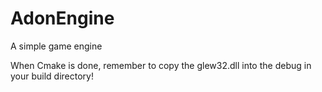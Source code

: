 # AdonEngine
A simple game engine

When Cmake is done, remember to copy the glew32.dll into the debug in your build directory!
